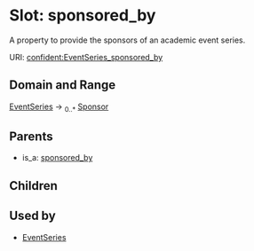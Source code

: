 
# Slot: sponsored_by


A property to provide the sponsors of an academic event series.

URI: [confident:EventSeries_sponsored_by](https://raw.githubusercontent.com/TIBHannover/ConfIDent_schema/main/src/linkml/confident_schema.yaml#EventSeries_sponsored_by)


## Domain and Range

[EventSeries](EventSeries.md) &#8594;  <sub>0..\*</sub> [Sponsor](Sponsor.md)

## Parents

 *  is_a: [sponsored_by](sponsored_by.md)

## Children


## Used by

 * [EventSeries](EventSeries.md)
